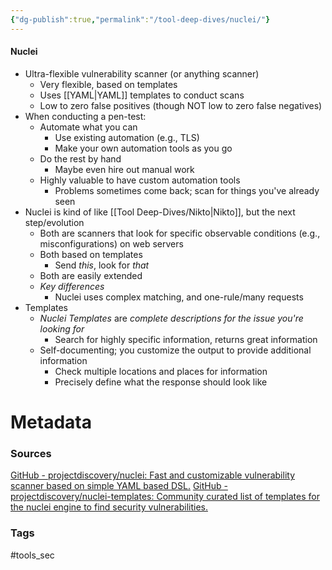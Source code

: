 ```yaml
---
{"dg-publish":true,"permalink":"/tool-deep-dives/nuclei/"}
---
```


#### Nuclei
- Ultra-flexible vulnerability scanner (or anything scanner)
	- Very flexible, based on templates
	- Uses [[YAML\|YAML]] templates to conduct scans
	- Low to zero false positives (though NOT low to zero false negatives)
- When conducting a pen-test:
	- Automate what you can
		- Use existing automation (e.g., TLS)
		- Make your own automation tools as you go
	- Do the rest by hand
		- Maybe even hire out manual work
	- Highly valuable to have custom automation tools
		- Problems sometimes come back; scan for things you've already seen
- Nuclei is kind of like [[Tool Deep-Dives/Nikto\|Nikto]], but the next step/evolution
	- Both are scanners that look for specific observable conditions (e.g., misconfigurations) on web servers
	- Both based on templates
		- Send *this*, look for *that*
	- Both are easily extended
	- *Key differences*
		- Nuclei uses complex matching, and one-rule/many requests
- Templates
	- *Nuclei Templates* are *complete descriptions for the issue you're looking for*
		- Search for highly specific information, returns great information
	- Self-documenting; you customize the output to provide additional information
		- Check multiple locations and places for information
		- Precisely define what the response should look like



# Metadata

### Sources
[GitHub - projectdiscovery/nuclei: Fast and customizable vulnerability scanner based on simple YAML based DSL.](https://github.com/projectdiscovery/nuclei)
[GitHub - projectdiscovery/nuclei-templates: Community curated list of templates for the nuclei engine to find security vulnerabilities.](https://github.com/projectdiscovery/nuclei-templates)

### Tags
#tools_sec 